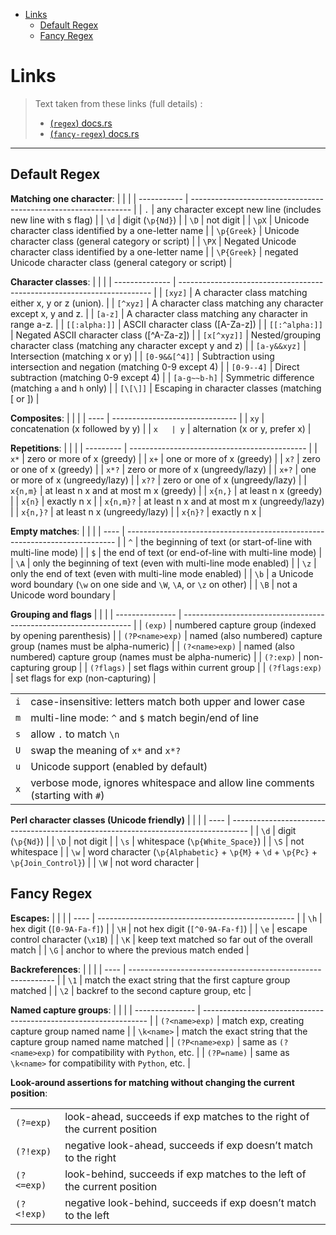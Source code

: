 - [Links](#links)
  - [Default Regex](#default-regex)
  - [Fancy Regex](#fancy-regex)


# Links
> Text taken from these links (full details) : 
> - [ (`regex`) docs.rs](https://docs.rs/regex/latest/regex/)
> - [ (`fancy-regex`) docs.rs](https://docs.rs/fancy-regex/latest/fancy_regex/)

---

## Default Regex

**Matching one character**:
|             |                                                                 |
| ----------- | --------------------------------------------------------------- |
| `.`         | any character except new line (includes new line with s flag)   |
| `\d`        | digit (`\p{Nd}`)                                                |
| `\D`        | not digit                                                       |
| `\pX`       | Unicode character class identified by a one-letter name         |
| `\p{Greek}` | Unicode character class (general category or script)            |
| `\PX`       | Negated Unicode character class identified by a one-letter name |
| `\P{Greek}` | negated Unicode character class (general category or script)    |

**Character classes**:
|                |                                                                         |
| -------------- | ----------------------------------------------------------------------- |
| `[xyz]`        | A character class matching either x, y or z (union).                    |
| `[^xyz]`       | A character class matching any character except x, y and z.             |
| `[a-z]`        | A character class matching any character in range a-z.                  |
| `[[:alpha:]]`  | ASCII character class ([A-Za-z])                                        |
| `[[:^alpha:]]` | Negated ASCII character class ([^A-Za-z])                               |
| `[x[^xyz]]`    | Nested/grouping character class (matching any character except y and z) |
| `[a-y&&xyz]`   | Intersection (matching x or y)                                          |
| `[0-9&&[^4]]`  | Subtraction using intersection and negation (matching 0-9 except 4)     |
| `[0-9--4]`     | Direct subtraction (matching 0-9 except 4)                              |
| `[a-g~~b-h]`   | Symmetric difference (matching `a` and `h` only)                        |
| `[\[\]]`       | Escaping in character classes (matching [ or ])                         |

**Composites**:
|      |                                 |
| ---- | ------------------------------- |
| `xy` | concatenation (x followed by y) |
| `x   | y`                              | alternation (x or y, prefer x) |

**Repetitions**:
|           |                                              |
| --------- | -------------------------------------------- |
| `x*`      | zero or more of x (greedy)                   |
| `x+`      | one or more of x (greedy)                    |
| `x?`      | zero or one of x (greedy)                    |
| `x*?`     | zero or more of x (ungreedy/lazy)            |
| `x+?`     | one or more of x (ungreedy/lazy)             |
| `x??`     | zero or one of x (ungreedy/lazy)             |
| `x{n,m}`  | at least n x and at most m x (greedy)        |
| `x{n,}`   | at least n x (greedy)                        |
| `x{n}`    | exactly n x                                  |
| `x{n,m}?` | at least n x and at most m x (ungreedy/lazy) |
| `x{n,}?`  | at least n x (ungreedy/lazy)                 |
| `x{n}?`   | exactly n x                                  |

**Empty matches**:
|      |                                                                             |
| ---- | --------------------------------------------------------------------------- |
| `^`  | the beginning of text (or start-of-line with multi-line mode)               |
| `$`  | the end of text (or end-of-line with multi-line mode)                       |
| `\A` | only the beginning of text (even with multi-line mode enabled)              |
| `\z` | only the end of text (even with multi-line mode enabled)                    |
| `\b` | a Unicode word boundary (`\w` on one side and `\W`, `\A`, or `\z` on other) |
| `\B` | not a Unicode word boundary                                                 |

**Grouping and flags**
|                 |                                                                   |
| --------------- | ----------------------------------------------------------------- |
| `(exp)`         | numbered capture group (indexed by opening parenthesis)           |
| `(?P<name>exp)` | named (also numbered) capture group (names must be alpha-numeric) |
| `(?<name>exp)`  | named (also numbered) capture group (names must be alpha-numeric) |
| `(?:exp)`       | non-capturing group                                               |
| `(?flags)`      | set flags within current group                                    |
| `(?flags:exp)`  | set flags for exp (non-capturing)                                 |

|     |                                                                              |
| --- | ---------------------------------------------------------------------------- |
| `i` | case-insensitive: letters match both upper and lower case                    |
| `m` | multi-line mode: `^` and `$` match begin/end of line                         |
| `s` | allow `.` to match `\n`                                                      |
| `U` | swap the meaning of `x*` and `x*?`                                           |
| `u` | Unicode support (enabled by default)                                         |
| `x` | verbose mode, ignores whitespace and allow line comments (starting with `#`) |

**Perl character classes (Unicode friendly)**
|      |                                                                                    |
| ---- | ---------------------------------------------------------------------------------- |
| `\d` | digit (`\p{Nd}`)                                                                   |
| `\D` | not digit                                                                          |
| `\s` | whitespace (`\p{White_Space}`)                                                     |
| `\S` | not whitespace                                                                     |
| `\w` | word character (`\p{Alphabetic}` + `\p{M}` + `\d` + `\p{Pc}` + `\p{Join_Control}`) |
| `\W` | not word character                                                                 |

## Fancy Regex

**Escapes:**
|      |                                                   |
| ---- | ------------------------------------------------- |
| `\h` | hex digit (`[0-9A-Fa-f]`)                         |
| `\H` | not hex digit (`[^0-9A-Fa-f]`)                    |
| `\e` | escape control character (`\x1B`)                 |
| `\K` | keep text matched so far out of the overall match |
| `\G` | anchor to where the previous match ended          |

**Backreferences**:
|      |                                                             |
| ---- | ----------------------------------------------------------- |
| `\1` | match the exact string that the first capture group matched |
| `\2` | backref to the second capture group, etc                    |

**Named capture groups**:
|                 |                                                                  |
| --------------- | ---------------------------------------------------------------- |
| `(?<name>exp)`  | match exp, creating capture group named name                     |
| `\k<name>`      | match the exact string that the capture group named name matched |
| `(?P<name>exp)` | same as `(?<name>exp)` for compatibility with `Python`, etc.     |
| `(?P=name)`     | same as `\k<name>` for compatibility with `Python`, etc.         |

**Look-around assertions for matching without changing the current position**:

|            |                                                                          |
| ---------- | ------------------------------------------------------------------------ |
| `(?=exp)`  | look-ahead, succeeds if exp matches to the right of the current position |
| `(?!exp)`  | negative look-ahead, succeeds if exp doesn’t match to the right          |
| `(?<=exp)` | look-behind, succeeds if exp matches to the left of the current position |
| `(?<!exp)` | negative look-behind, succeeds if exp doesn’t match to the left          |